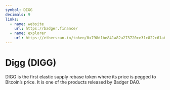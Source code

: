 ```yaml
---
symbol: DIGG
decimals: 9
links:
  - name: website
    url: https://badger.finance/
  - name: explorer
    url: https://etherscan.io/token/0x798d1be841a82a273720ce31c822c61a67a601c3
---
```


# Digg (DIGG)

DIGG is the first elastic supply rebase token where its price is pegged to Bitcoin’s price. It is one of the products released by Badger DAO.
